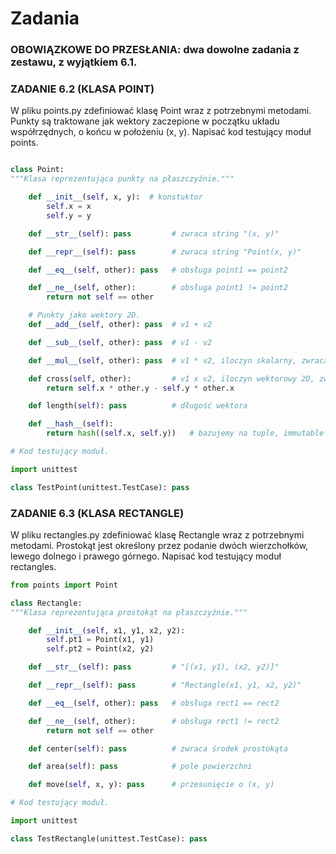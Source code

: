 # Zadania
### OBOWIĄZKOWE DO PRZESŁANIA: dwa dowolne zadania z zestawu, z wyjątkiem 6.1.

### ZADANIE 6.2 (KLASA POINT)
W pliku points.py zdefiniować klasę Point wraz z potrzebnymi metodami. Punkty są traktowane jak wektory zaczepione w początku układu współrzędnych, o końcu w położeniu (x, y). Napisać kod testujący moduł points.

```python

class Point:
"""Klasa reprezentująca punkty na płaszczyźnie."""

    def __init__(self, x, y):  # konstuktor
        self.x = x
        self.y = y

    def __str__(self): pass         # zwraca string "(x, y)"

    def __repr__(self): pass        # zwraca string "Point(x, y)"

    def __eq__(self, other): pass   # obsługa point1 == point2

    def __ne__(self, other):        # obsługa point1 != point2
        return not self == other

    # Punkty jako wektory 2D.
    def __add__(self, other): pass  # v1 + v2

    def __sub__(self, other): pass  # v1 - v2

    def __mul__(self, other): pass  # v1 * v2, iloczyn skalarny, zwraca liczbę

    def cross(self, other):         # v1 x v2, iloczyn wektorowy 2D, zwraca liczbę
        return self.x * other.y - self.y * other.x

    def length(self): pass          # długość wektora

    def __hash__(self):
        return hash((self.x, self.y))   # bazujemy na tuple, immutable points

# Kod testujący moduł.

import unittest

class TestPoint(unittest.TestCase): pass

```

### ZADANIE 6.3 (KLASA RECTANGLE)
W pliku rectangles.py zdefiniować klasę Rectangle wraz z potrzebnymi metodami. Prostokąt jest określony przez podanie dwóch wierzchołków, lewego dolnego i prawego górnego. Napisać kod testujący moduł rectangles.

```python
from points import Point

class Rectangle:
"""Klasa reprezentująca prostokąt na płaszczyźnie."""

    def __init__(self, x1, y1, x2, y2):
        self.pt1 = Point(x1, y1)
        self.pt2 = Point(x2, y2)

    def __str__(self): pass         # "[(x1, y1), (x2, y2)]"

    def __repr__(self): pass        # "Rectangle(x1, y1, x2, y2)"

    def __eq__(self, other): pass   # obsługa rect1 == rect2

    def __ne__(self, other):        # obsługa rect1 != rect2
        return not self == other

    def center(self): pass          # zwraca środek prostokąta

    def area(self): pass            # pole powierzchni

    def move(self, x, y): pass      # przesunięcie o (x, y)

# Kod testujący moduł.

import unittest

class TestRectangle(unittest.TestCase): pass
```